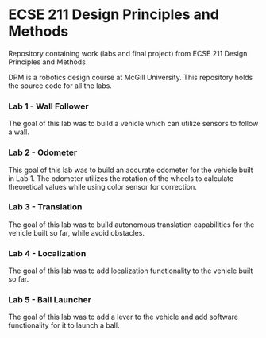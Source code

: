 # ECSE 211 Design Principles and Methods
Repository containing work (labs and final project) from ECSE 211 Design Principles and Methods 

DPM is a robotics design course at McGill University. This repository holds the source code for all the labs. 

### Lab 1 - Wall Follower

The goal of this lab was to build a vehicle which can utilize sensors to follow a wall.

### Lab 2 - Odometer

This goal of this lab was to build an accurate odometer for the vehicle built in Lab 1. The odometer utilizes the rotation of the wheels to
calculate theoretical values while using color sensor for correction.

### Lab 3 - Translation

The goal of this lab was to build autonomous translation capabilities for the vehicle built so far, while avoid obstacles.

### Lab 4 - Localization

The goal of this lab was to add localization functionality to the vehicle built so far.

### Lab 5 - Ball Launcher

The goal of this lab was to add a lever to the vehicle and add software functionality for it to launch a ball.
